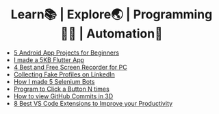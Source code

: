 <h1 align="center">
	Learn📚 | Explore🌏 | Programming👨‍💻 | Automation🚀 
</h1>

<!-- BLOG-POST-LIST:START -->
- [5 Android App Projects for Beginners](https://matrixread.com/5-android-app-projects-for-beginners/)
- [I made a 5KB Flutter App](https://matrixread.com/i-made-a-5kb-flutter-app/)
- [4 Best and Free Screen Recorder for PC](https://matrixread.com/4-best-and-free-screen-recorder-for-pc/)
- [Collecting Fake Profiles on LinkedIn](https://matrixread.com/collecting-fake-profiles-on-linkedin/)
- [How I made 5 Selenium Bots](https://matrixread.com/how-i-made-5-selenium-bots/)
- [Program to Click a Button N times](https://matrixread.com/program-to-click-a-button-n-times/)
- [How to view GitHub Commits in 3D](https://matrixread.com/how-to-view-github-commits-in-3d/)
- [8 Best VS Code Extensions to Improve your Productivity](https://matrixread.com/best-vs-code-extension/)
<!-- BLOG-POST-LIST:END -->
